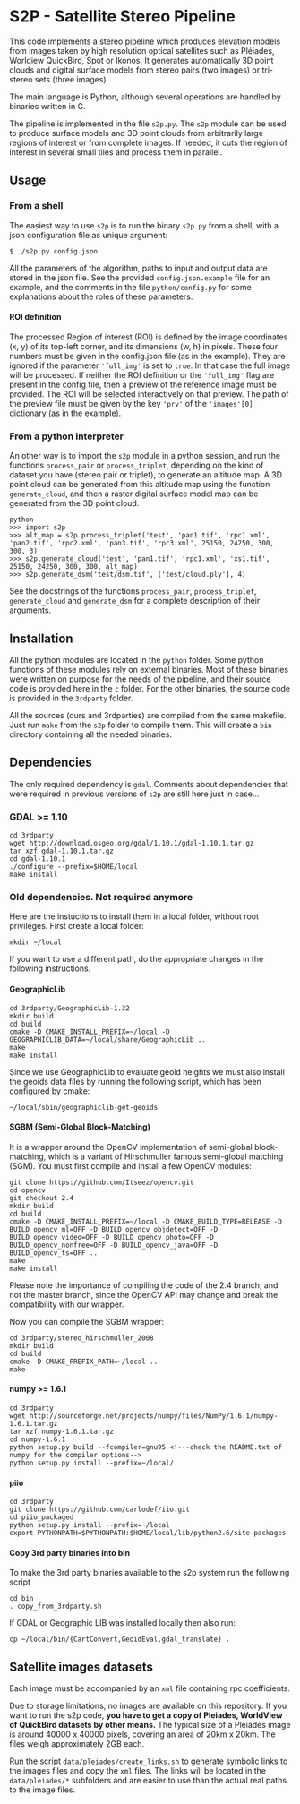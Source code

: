 # S2P - Satellite Stereo Pipeline

This code implements a stereo pipeline which produces elevation models from
images taken by high resolution optical satellites such as Pléiades, Worldiew
QuickBird, Spot or Ikonos. It generates automatically 3D point clouds and
digital surface models from stereo pairs (two images) or tri-stereo sets (three
images).

The main language is Python, although several operations are handled by
binaries written in C.

The pipeline is implemented in the file `s2p.py`. The `s2p` module can be used
to produce surface models and 3D point clouds from arbitrarily large regions
of interest or from complete images. If needed, it cuts the region of interest
in several small tiles and process them in parallel.

## Usage

### From a shell
The easiest way to use `s2p` is to run the binary `s2p.py` from a shell, with a
json configuration file as unique argument:

    $ ./s2p.py config.json

All the parameters of the algorithm, paths to input and output data are stored
in the json file. See the provided `config.json.example` file for an example,
and the comments in the file `python/config.py` for some explanations about
the roles of these parameters.

#### ROI definition

The processed Region of interest (ROI) is defined by the image coordinates (x,
y) of its top-left corner, and its dimensions (w, h) in pixels. These four
numbers must be given in the config.json file (as in the example). They are
ignored if the parameter `'full_img'` is set to `true`. In that case the full
image will be processed. If neither the ROI definition or the `'full_img'` flag
are present in the config file, then a preview of the reference image must be
provided. The ROI will be selected interactively on that preview. The path of
the preview file must be given by the key `'prv'` of the `'images'[0]`
dictionary (as in the example).

### From a python interpreter
An other way is to import the `s2p` module in a python session, and run the
functions `process_pair` or `process_triplet`, depending on the kind of dataset
you have (stereo pair or triplet), to generate an altitude map.  A 3D point
cloud can be generated from this altitude map using the function
`generate_cloud`, and then a raster digital surface model map can be generated
from the 3D point cloud.

    python
    >>> import s2p
    >>> alt_map = s2p.process_triplet('test', 'pan1.tif', 'rpc1.xml', 'pan2.tif', 'rpc2.xml', 'pan3.tif', 'rpc3.xml', 25150, 24250, 300, 300, 3)
    >>> s2p.generate_cloud('test', 'pan1.tif', 'rpc1.xml', 'xs1.tif', 25150, 24250, 300, 300, alt_map)
    >>> s2p.generate_dsm('test/dsm.tif', ['test/cloud.ply'], 4)

See the docstrings of the functions `process_pair`, `process_triplet`,
`generate_cloud` and `generate_dsm` for a complete description of their
arguments.

## Installation

All the python modules are located in the `python` folder. Some python
functions of these modules rely on external binaries. Most of these binaries
were written on purpose for the needs of the pipeline, and their source code is
provided here in the `c` folder. For the other binaries, the source code is
provided in the `3rdparty` folder.

All the sources (ours and 3rdparties) are compiled from the same makefile. Just
run `make` from the `s2p` folder to compile them.  This will create a `bin`
directory containing all the needed binaries.

## Dependencies

The only required dependency is `gdal`. Comments about dependencies that were
required in previous versions of `s2p` are still here just in case...

### GDAL >= 1.10

    cd 3rdparty
    wget http://download.osgeo.org/gdal/1.10.1/gdal-1.10.1.tar.gz
    tar xzf gdal-1.10.1.tar.gz
    cd gdal-1.10.1
    ./configure --prefix=$HOME/local
    make install

### Old dependencies. Not required anymore

Here are the instuctions to install them in a local folder, without root
privileges. First create a local folder:

    mkdir ~/local

If you want to use a different path, do the appropriate changes in the
following instructions.

#### GeographicLib

    cd 3rdparty/GeographicLib-1.32
    mkdir build
    cd build
    cmake -D CMAKE_INSTALL_PREFIX=~/local -D GEOGRAPHICLIB_DATA=~/local/share/GeographicLib ..
    make
    make install

Since we use GeographicLib to evaluate geoid heights we must also install the
geoids data files by running the following script, which has been configured by
cmake:

    ~/local/sbin/geographiclib-get-geoids


#### SGBM (Semi-Global Block-Matching)

It is a wrapper around the OpenCV implementation of semi-global block-matching,
which is a variant of Hirschmuller famous semi-global matching (SGM). You must
first compile and install a few OpenCV modules:

    git clone https://github.com/Itseez/opencv.git
    cd opencv
    git checkout 2.4
    mkdir build
    cd build
    cmake -D CMAKE_INSTALL_PREFIX=~/local -D CMAKE_BUILD_TYPE=RELEASE -D BUILD_opencv_ml=OFF -D BUILD_opencv_objdetect=OFF -D BUILD_opencv_video=OFF -D BUILD_opencv_photo=OFF -D BUILD_opencv_nonfree=OFF -D BUILD_opencv_java=OFF -D BUILD_opencv_ts=OFF ..
    make
    make install

Please note the importance of compiling the code of the 2.4 branch, and not the
master branch, since the OpenCV API may change and break the compatibility with
our wrapper.

Now you can compile the SGBM wrapper:

    cd 3rdparty/stereo_hirschmuller_2008
    mkdir build
    cd build
    cmake -D CMAKE_PREFIX_PATH=~/local ..
    make

#### numpy >= 1.6.1

    cd 3rdparty
    wget http://sourceforge.net/projects/numpy/files/NumPy/1.6.1/numpy-1.6.1.tar.gz
    tar xzf numpy-1.6.1.tar.gz
    cd numpy-1.6.1
    python setup.py build --fcompiler=gnu95 <!---check the README.txt of numpy for the compiler options-->
    python setup.py install --prefix=~/local/

#### piio

    cd 3rdparty
    git clone https://github.com/carlodef/iio.git
    cd piio_packaged
    python setup.py install --prefix=~/local
    export PYTHONPATH=$PYTHONPATH:$HOME/local/lib/python2.6/site-packages



#### Copy 3rd party binaries into bin

To make the 3rd party binaries available to the s2p system run the following script

    cd bin
    . copy_from_3rdparty.sh

If GDAL or Geographic LIB was installed locally then also run:

    cp ~/local/bin/{CartConvert,GeoidEval,gdal_translate} .


## Satellite images datasets

Each image must be accompanied by an `xml` file containing rpc coefficients.

Due to storage limitations, no images are available on this repository.  If you
want to run the s2p code, **you have to get a copy of Pleiades, WorldView of
QuickBird datasets by other means.** The typical size of a Pléiades image is
around 40000 x 40000 pixels, covering an area of 20km x 20km. The files weigh
approximately 2GB each.

Run the script `data/pleiades/create_links.sh` to generate symbolic links to
the images files and copy the `xml` files. The links will be located in the
`data/pleiades/*` subfolders and are easier to use than the actual real paths
to the image files.

